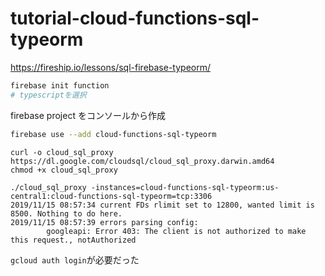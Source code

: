 # tutorial-cloud-functions-sql-typeorm

https://fireship.io/lessons/sql-firebase-typeorm/

```sh
firebase init function
# typescriptを選択
```


firebase project をコンソールから作成
```sh
firebase use --add cloud-functions-sql-typeorm
```

```
curl -o cloud_sql_proxy https://dl.google.com/cloudsql/cloud_sql_proxy.darwin.amd64
chmod +x cloud_sql_proxy
```

```
./cloud_sql_proxy -instances=cloud-functions-sql-typeorm:us-central1:cloud-functions-sql-typeorm=tcp:3306
2019/11/15 08:57:34 current FDs rlimit set to 12800, wanted limit is 8500. Nothing to do here.
2019/11/15 08:57:39 errors parsing config:
        googleapi: Error 403: The client is not authorized to make this request., notAuthorized
```

`gcloud auth login`が必要だった
